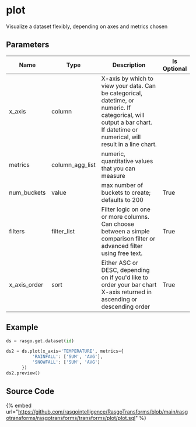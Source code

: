

# plot

Visualize a dataset flexibly, depending on axes and metrics chosen

## Parameters

|     Name     |      Type       |                                                                                 Description                                                                                  | Is Optional |
| ------------ | --------------- | ---------------------------------------------------------------------------------------------------------------------------------------------------------------------------- | ----------- |
| x_axis       | column          | X-axis by which to view your data. Can be categorical, datetime, or numeric. If categorical, will output a bar chart. If datetime or numerical, will result in a line chart. |             |
| metrics      | column_agg_list | numeric, quantitative values that you can measure                                                                                                                            |             |
| num_buckets  | value           | max number of buckets to create; defaults to 200                                                                                                                             | True        |
| filters      | filter_list     | Filter logic on one or more columns. Can choose between a simple comparison filter or advanced filter using free text.                                                       | True        |
| x_axis_order | sort            | Either ASC or DESC, depending on if you'd like to order your bar chart X-axis returned in ascending or descending order                                                      | True        |


## Example

```python
ds = rasgo.get.dataset(id)

ds2 = ds.plot(x_axis='TEMPERATURE', metrics={
          'RAINFALL': ['SUM', 'AVG'],
          'SNOWFALL': ['SUM', 'AVG']
      })
ds2.preview()
```

## Source Code

{% embed url="https://github.com/rasgointelligence/RasgoTransforms/blob/main/rasgotransforms/rasgotransforms/transforms/plot/plot.sql" %}

